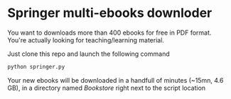 # Springer multi-ebooks downloder

You want to downloads more than 400 ebooks for free in PDF format.
You're actually looking for teaching/learning material.

Just clone this repo and launch the following command

```bash
python springer.py
```

Your new ebooks will be downloaded in a handfull of minutes (~15mn, 4.6 GB),
in a directory named *Bookstore* right next to the script location

